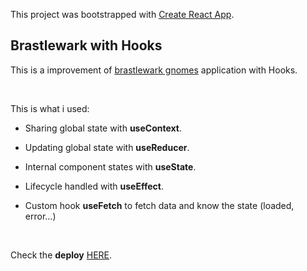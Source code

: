 This project was bootstrapped with [Create React App](https://github.com/facebook/create-react-app).

## Brastlewark with Hooks

This is a improvement of [brastlewark gnomes](https://github.com/franlol/brastlewark-gnomes) application with Hooks.

<br>

This is what i used:

- Sharing global state with **useContext**.

- Updating global state with **useReducer**.

- Internal component states with **useState**.

- Lifecycle handled with **useEffect**.

- Custom hook **useFetch** to fetch data and know the state (loaded, error...)

<br/>


Check the **deploy** [HERE](http://franlol.github.io/brastlewark-gnomes-2019).